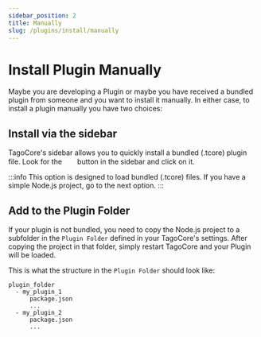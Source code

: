 ```yaml
---
sidebar_position: 2
title: Manually
slug: /plugins/install/manually
---
```


# Install Plugin Manually

Maybe you are developing a Plugin or maybe you have received a bundled plugin from someone and you want to install it manually. In either case, to install a 
plugin manually you have two choices:

## Install via the sidebar

TagoCore's sidebar allows you to quickly install a bundled (.tcore) plugin file. Look for the &nbsp;<img src="/img/icons/puzzle-piece.svg" width="15px"/>&nbsp; button in the sidebar and click on it.

:::info
This option is designed to load bundled (.tcore) files. If you have a simple Node.js project, go to the next option.
::: 

## Add to the Plugin Folder

If your plugin is not bundled, you need to copy the Node.js project to a subfolder in the `Plugin Folder` defined in your TagoCore's settings. After copying the project in that folder, simply restart TagoCore and your Plugin will be loaded.

This is what the structure in the `Plugin Folder` should look like:

```
plugin_folder
  - my_plugin_1
      package.json
      ...
  - my_plugin_2
      package.json
      ...
```
